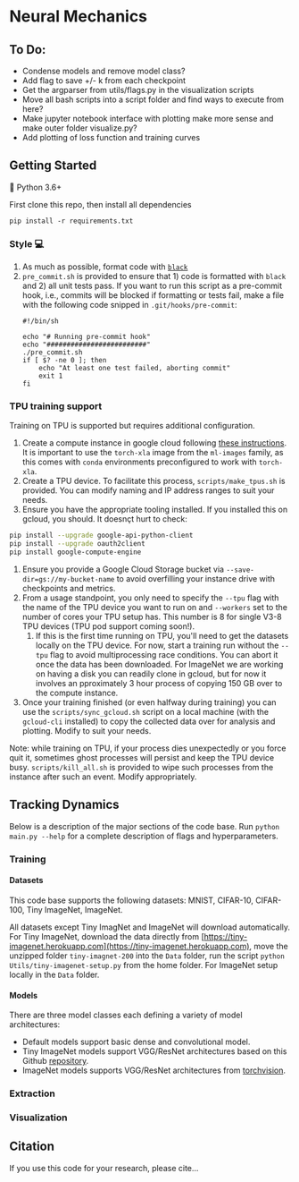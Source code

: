 # Neural Mechanics

## To Do:
- Condense models and remove model class?
- Add flag to save +/- k from each checkpoint
- Get the argparser from utils/flags.py in the visualization scripts
- Move all bash scripts into a script folder and find ways to execute from here?
- Make jupyter notebook interface with plotting make more sense and make outer folder visualize.py?
- Add plotting of loss function and training curves

## Getting Started
:snake: Python 3.6+

First clone this repo, then install all dependencies
```
pip install -r requirements.txt
```

### Style :computer:
1. As much as possible, format code with [`black`](https://black.readthedocs.io/en/stable/)
1. `pre_commit.sh` is provided to ensure that 1) code is formatted with `black` and 2) all unit tests pass. If you want to run this script as a pre-commit hook, i.e., commits will be blocked if formatting or tests fail, make a file with the following code snipped in `.git/hooks/pre-commit`:
    ```
    #!/bin/sh

    echo "# Running pre-commit hook"
    echo "#########################"
    ./pre_commit.sh
    if [ $? -ne 0 ]; then
        echo "At least one test failed, aborting commit"
        exit 1
    fi
    ```

### TPU training support
Training on TPU is supported but requires additional configuration.

1. Create a compute instance in google cloud following [these instructions](https://cloud.google.com/tpu/docs/tutorials/resnet-pytorch). It is important to use the `torch-xla` image from the `ml-images` family, as this comes with `conda` environments preconfigured to work with `torch-xla`. 
1. Create a TPU device. To facilitate this process, `scripts/make_tpus.sh` is provided. You can modify naming and IP address ranges to suit your needs. 
1. Ensure you have the appropriate tooling installed. If you installed this on gcloud, you should. It doesnçt hurt to check:
```bash
pip install --upgrade google-api-python-client
pip install --upgrade oauth2client
pip install google-compute-engine
```
1. Ensure you provide a Google Cloud Storage bucket via `--save-dir=gs://my-bucket-name` to avoid overfilling your instance drive with checkpoints and metrics.
1. From a usage standpoint, you only need to specify the `--tpu` flag with the name of the TPU device you want to run on and `--workers` set to the number of cores your TPU setup has. This number is 8 for single V3-8 TPU devices (TPU pod support coming soon!). 
    1. If this is the first time running on TPU, you'll need to get the datasets locally on the TPU device. For now, start a training run without the `--tpu` flag to avoid multiprocessing race conditions. You can abort it once the data has been downloaded. For ImageNet we are working on having a disk you can readily clone in gcloud, but for now it involves an pproximately 3 hour process of copying 150 GB over to the compute instance. 
1. Once your training finished (or even halfway during training) you can use the `scripts/sync_gcloud.sh` script on a local machine (with the `gcloud-cli` installed) to copy the collected data over for analysis and plotting. Modify to suit your needs.

Note: while training on TPU, if your process dies unexpectedly or you force quit it, sometimes ghost processes will persist and keep the TPU device busy. `scripts/kill_all.sh` is provided to wipe such processes from the instance after such an event. Modify appropriately.  

## Tracking Dynamics
Below is a description of the major sections of the code base. Run `python main.py --help` for a complete description of flags and hyperparameters.

### Training

#### Datasets
This code base supports the following datasets: MNIST, CIFAR-10, CIFAR-100, Tiny ImageNet, ImageNet. 

All datasets except Tiny ImagNet and ImageNet will download automatically.  For Tiny ImageNet, download the data directly from [https://tiny-imagenet.herokuapp.com](https://tiny-imagenet.herokuapp.com), move the unzipped folder ``tiny-imagnet-200`` into the ```Data``` folder, run the script `python Utils/tiny-imagenet-setup.py` from the home folder. For ImageNet setup locally in the ```Data``` folder.

#### Models

There are three model classes each defining a variety of model architectures:
 - Default models support basic dense and convolutional model.
 - Tiny ImageNet models support VGG/ResNet architectures based on this Github [repository](https://github.com/weiaicunzai/pytorch-cifar100).
 - ImageNet models supports VGG/ResNet architectures from [torchvision](https://pytorch.org/docs/stable/torchvision/models.html).


### Extraction

### Visualization


## Citation
If you use this code for your research, please cite...
